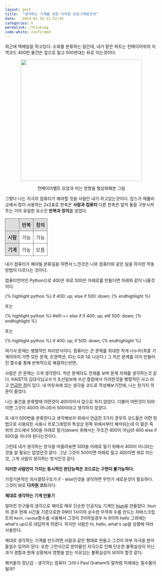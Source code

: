 ```yaml
---
layout: post
title:  "생각하는 기계를 위한 다차원 프로그래밍언어"
date:   2014-01-18 21:52:45
categories: k
permalink: /thinking
code-white: confirmed
---
```

<style type="text/css">
table.gridtable {
	color:#333333;
	border-width: 1px;
	border-color: #666666;
	border-collapse: collapse;
}
table.gridtable th {
	border-width: 1px;
	padding: 8px;
	border-style: solid;
	border-color: #666666;
	background-color: #dedede;
}
table.gridtable td {
	border-width: 1px;
	padding: 8px;
	border-style: solid;
	border-color: #666666;
	background-color: #ffffff;
}
</style>

최근에 택배일을 하고있다. 소화물 분류하는 일인데, 내가 맡은 파트는 컨베이어위의 지역코드 400번 물건은 앞으로 밀고 500번대는 뒤로 미는것이다.

<center>
<img src="http://farm6.staticflickr.com/5491/12104211285_df0ae0f6d2_z.jpg" width="400">

컨베이어벨트 모양과 미는 방향을 형상화해본 그림
</center>

그렇다 나는 지극히 컴퓨터가 해야할 짓을 사람인 내가 하고있는것이다. 잡스가 제품비교에서 많이 사용하는 2x2표로 한축은 **사람과 컴퓨터** 다른 한축은 앞의 둘을 구분시켜주는 거의 유일한 요소인 **반복과 창의**를 넣었다.


<center><table class="gridtable">
<tr>
	<th></th><th>반복</th><th>창의</th>
</tr>
<tr>
	<th>시람</th><td>가능</td><td>가능</td>
</tr>
<tr>
	<th>기계</th><td>가능</td><td>모름</td>
</tr>
</table></center>

내가 컴퓨터가 해야될 분류일을 하면서 느낀것은 나와 컴퓨터와 같은 일을 하지만 작동방법이 다르다는 것이다.

컴퓨터언어인 Python으로 400은 위로 500은 아래로를 만들다면 아래와 같이 나올것이다.

{% highlight python %}
if 400:
  up;
else if 500:
  down;
{% endhighlight %}

또는

{% highlight python %}
#elfi == else if
if 400:
  up;
elif 500:
  down;
{% endhighlight %}

또는

{% highlight python %}
if 400:
  up;
if 500:
  down;
{% endhighlight %}

여기서 문제는 병렬적인 처리방식이다. 컴퓨터는 큰 문제를 최대한 작게 나누어(최종 기계어까지 가면 모든 문제, 트렌젝션, IO는 0과 1로 나뉜다.) 그 작은 문제를 이미 만들어진 함수를 통해 반복적으로 해결하는반면, 

사람은 큰 문제는 크게 생각한다. 작은 문제라도 전체를 보며 문제 자체를 생각하는것 같다. KAIST의 김대식님교수가 조선일보에 쓰신 칼럼에서 이러한것을 병렬적인 사고 라고 [언급한 적](http://m.chosun.com/article.html?contid=2012112602451)이 있다. 내 머릿속에 있는 생각을 코드로 작성해보기전에, 나는 한가지 의문이 들었다.

나는 물건을 분류할때 어떤것이 400이어서 앞으로 하지 않았다. 더불어 어떤것이 500이면 그것이 400이 아니라서 500이라고 생각하지 않았다.

또 내가 500번을 분류한다고 생각해보자 위에서 언급한 3가지 경우의 코드들은 어떤 방법으로 사용되든 사용시 프로그래밍의 특성상 왼쪽 위에서부터 해석되는데 이 말은 즉 위의 코드에서 500을 아래로 밀기(down) 위해서는 무조건 400이 아님(if 400 else if 500)을 지나야 된다는것이다. 

그런데 내가 생각하는 방식을 떠올려보면 500을 아래로 밀기 위해서 400이 아니라는것을 알 필요는 없었던것 같다. 그냥 그것이 500이면 아래로 밀고 400이면 위로 미는것, 그게 사람이 생각하는 방식인것 같다.

**이러한 사람만이 가지는 동시적인 판단능력은 코드로는 구현이 불가능하다.**

가장기본적인 의사결정구조가 if - else인것을 생각하면 무언가 새로운것이 필요하다. 그것이 바로 **다차원 코드**이다.

**제대로 생각하는 기계 만들기**

얼마전 친구들의 생각으로 재미로 매우 단순한 인공지능 기계인 [hiun](http://www.openhiun.comj/hiun)을 만들었다. hiun의 경우 현재 시간을 기준으로한 0부터 1사이의 순수한 무작위 수를 만드는 자바스크립트의 `Math.random`함수를 사용해서 그것이 3이하일경우 hi 6이하 hello 그외에는 what's up으로 대답하게 하였다. 하지만 사람은 hi, hello, what's up을 상황에 따라 사용한다.  

제대로 생각하는 기계를 만드려면 사람과 같은 형태로 만들고 그것이 외부 자극을 받아들일수 있어야 된다. 또한 그런식으로 받아들인 자극으로 인해 단순한 불확실성이 아닌 과거 경험과 현재 상황에서 영향을 받는 이유있는 불확실성이 되어야 할것 같다.












해커들의 장난감 - 생각하는 컴퓨터 그러나 Paul Graham의 말처럼 미래에는 필수품이 될까?
